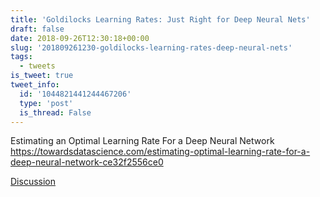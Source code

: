 ```yaml
---
title: 'Goldilocks Learning Rates: Just Right for Deep Neural Nets'
draft: false
date: 2018-09-26T12:30:18+00:00
slug: '201809261230-goldilocks-learning-rates-deep-neural-nets'
tags:
  - tweets
is_tweet: true
tweet_info:
  id: '1044821441244467206'
  type: 'post'
  is_thread: False
---
```




Estimating an Optimal Learning Rate For a Deep Neural Network
<https://towardsdatascience.com/estimating-optimal-learning-rate-for-a-deep-neural-network-ce32f2556ce0>

[Discussion](https://x.com/sytelus/status/1044821441244467206)

